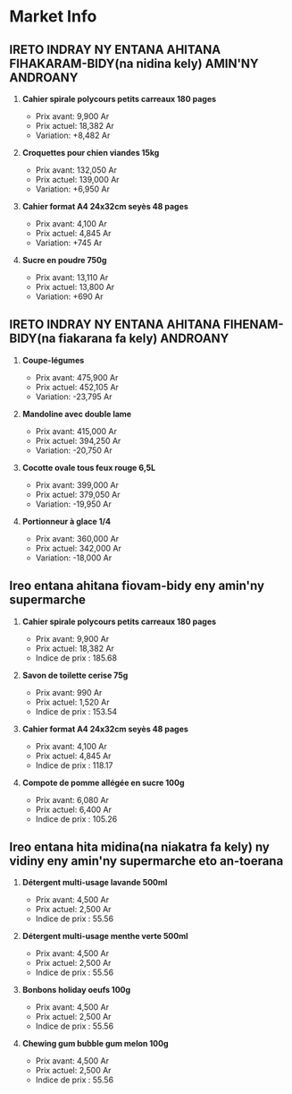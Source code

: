 # Market Info

## IRETO INDRAY NY ENTANA AHITANA FIHAKARAM-BIDY(na nidina kely) AMIN'NY ANDROANY

1. **Cahier spirale polycours petits carreaux 180 pages**
   - Prix avant: 9,900 Ar
   - Prix actuel: 18,382 Ar
   - Variation: +8,482 Ar

2. **Croquettes pour chien viandes 15kg**
   - Prix avant: 132,050 Ar
   - Prix actuel: 139,000 Ar
   - Variation: +6,950 Ar

3. **Cahier format A4 24x32cm seyès 48 pages**
   - Prix avant: 4,100 Ar
   - Prix actuel: 4,845 Ar
   - Variation: +745 Ar

4. **Sucre en poudre 750g**
   - Prix avant: 13,110 Ar
   - Prix actuel: 13,800 Ar
   - Variation: +690 Ar

## IRETO INDRAY NY ENTANA AHITANA FIHENAM-BIDY(na fiakarana fa kely) ANDROANY

1. **Coupe-légumes**
   - Prix avant: 475,900 Ar
   - Prix actuel: 452,105 Ar
   - Variation: -23,795 Ar

2. **Mandoline avec double lame**
   - Prix avant: 415,000 Ar
   - Prix actuel: 394,250 Ar
   - Variation: -20,750 Ar

3. **Cocotte ovale tous feux rouge 6,5L**
   - Prix avant: 399,000 Ar
   - Prix actuel: 379,050 Ar
   - Variation: -19,950 Ar

4. **Portionneur à glace 1/4**
   - Prix avant: 360,000 Ar
   - Prix actuel: 342,000 Ar
   - Variation: -18,000 Ar

## Ireo entana ahitana fiovam-bidy eny amin'ny supermarche

1. **Cahier spirale polycours petits carreaux 180 pages**
   - Prix avant: 9,900 Ar
   - Prix actuel: 18,382 Ar
   - Indice de prix : 185.68

2. **Savon de toilette cerise 75g**
   - Prix avant: 990 Ar
   - Prix actuel: 1,520 Ar
   - Indice de prix : 153.54

3. **Cahier format A4 24x32cm seyès 48 pages**
   - Prix avant: 4,100 Ar
   - Prix actuel: 4,845 Ar
   - Indice de prix : 118.17

4. **Compote de pomme allégée en sucre 100g**
   - Prix avant: 6,080 Ar
   - Prix actuel: 6,400 Ar
   - Indice de prix : 105.26

## Ireo entana hita midina(na niakatra fa kely) ny vidiny eny amin'ny supermarche eto an-toerana

1. **Détergent multi-usage lavande 500ml**
   - Prix avant: 4,500 Ar
   - Prix actuel: 2,500 Ar
   - Indice de prix : 55.56

2. **Détergent multi-usage menthe verte 500ml**
   - Prix avant: 4,500 Ar
   - Prix actuel: 2,500 Ar
   - Indice de prix : 55.56

3. **Bonbons holiday oeufs 100g**
   - Prix avant: 4,500 Ar
   - Prix actuel: 2,500 Ar
   - Indice de prix : 55.56

4. **Chewing gum bubble gum melon 100g**
   - Prix avant: 4,500 Ar
   - Prix actuel: 2,500 Ar
   - Indice de prix : 55.56

